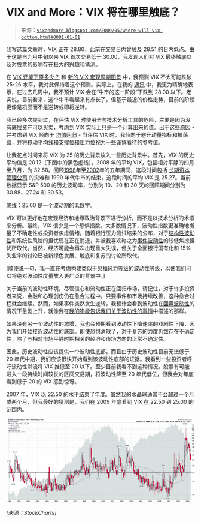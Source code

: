 <!--yml

分类：未分类

日期：2024-05-18 17:47:00

-->

# VIX and More：VIX 将在哪里触底？

> 来源：[`vixandmore.blogspot.com/2009/05/where-will-vix-bottom.html#0001-01-01`](http://vixandmore.blogspot.com/2009/05/where-will-vix-bottom.html#0001-01-01)

我写这篇文章时，VIX 正在 28.80，此前在交易日内曾触及 28.51 的日内低点。由于这是自九月中旬以来 VIX 首次交易低于 30.00，我发现人们对 VIX 最终触底以及对股票的影响存在极大的兴趣和猜测。

在 [VIX 还能下降多少？](http://vixandmore.blogspot.com/2009/05/how-low-can-vix-go.html) 和 [新的 VIX 宏观周期图景](http://vixandmore.blogspot.com/2009/04/new-vix-macro-cycle-picture.html) 中，我预测 VIX 不太可能跌破 25-26 水平，我对此保持着这个预测。实际上，在我的 [通讯](http://vixandmoresubscriber.blogspot.com/) 中，我更为精确地表示，在过去几周中，我不预计 VIX 会在“牛市的这一阶段”下跌到 28.00 以下。老实说，目前看来，这个牛市看起来有点长了，但基于最近的价格走势，目前的阶段更像是巩固而不是逆转或即将逆转。

我已经多次提到过，在评估 VIX 时使用全套技术分析工具的危险，主要是因为没有底层资产可以买卖，考虑到 VIX 实际上只是一个计算出来的值。出于这些原因 - 并考虑到 VIX 倾向于 [均值回归](http://vixandmore.blogspot.com/search/label/mean%20reversion) - 当评估 VIX 时，我倾向于避开动量指标和振荡器，并将移动平均线和支撑位和阻力位视为一些谨慎看待的参考值。

让我花点时间来将 VIX 为 25 的历史背景放入一些历史背景中。首先，VIX 的历史平均值是 20.12（下图中的黑色虚线）。2008 年的平均 VIX，包括相对平静的四月至八月，为 32.68。回顾[1998](http://vixandmore.blogspot.com/search/label/1998)年至[2002](http://vixandmore.blogspot.com/search/label/2002)年的五年期间，这段时间包括 [长期资本管理公司](http://en.wikipedia.org/wiki/Long-Term_Capital_Management) 的灾难和 1990 年代牛市的结束，这段时间的平均 VIX 是 25.27。当前数据显示 S&P 500 的历史波动率，分别为 10、20 和 30 天的回顾期间分别为 30.88、27.24 和 30.53。

底线：25.00 是一个波动期的低数字。

VIX 可以更好地在宏观经济和地缘政治背景下进行分析，而不是以技术分析的术语来分析。最终，VIX 很少是一个恐惧指数。大多数情况下，波动性指数更准确地衡量了不确定性或投资者焦虑情绪。随着银行压力测试结果的公布，对于[结构性波动性](http://vixandmore.blogspot.com/search/label/structural%20volatility)和系统性风险的担忧现在正在消退，并被我喜欢称之为[事件波动性](http://vixandmore.blogspot.com/search/label/event%20volatility)的较低焦虑担忧所取代。当然，经济可能会再次出现重大失误，但关于全面银行国有化和 15%失业率的讨论已被新绿色发展、触底和复苏的讨论所取代。

[顺便说一句，我一直在考虑构建类似于[贝福风力等级](http://en.wikipedia.org/wiki/Beaufort_scale)的波动性等级，以便我们可以将绝对波动性度量放入更广泛的背景中。]

关于当前的波动性环境，尽管信心和流动性正在回归市场，请记住，对于许多投资者来说，金融和心理创伤仍在愈合过程中。只要事件和市场持续改善，这种愈合过程就会继续。然而，如果事件突然发生逆转，我预计会看到波动性在[回声波动性](http://vixandmore.blogspot.com/search/label/echo%20volatility)的情况下急剧上升，就像我在[我的狗能告诉我们关于波动性的事情](http://vixandmore.blogspot.com/2007/01/what-my-dog-can-tell-us-about_947.html)中描述的那样。

如果没有另一个波动性的激增，我也会预期看到波动性下降速率的戏剧性下降，因为我们开始接近波动性的底部。即使恐惧消散了，对于复苏的力度仍然存在不确定性，除了与相对市场平静时期相关的经济和市场方向的正常不确定性。

因此，历史波动性应该提供一个波动性底部，而且由于历史波动性目前无法低于 20 年代中期，我们应该很快开始看到该波动性底部的证据。我看到一些投资者呼吁流动性洪流将 VIX 推低至 20 以下。至少目前我看不到这种情况。股票有可能进入一段持续时间较长的区间交易期，将波动性降至 20 年代低位，但我会对年底看到低于 20 的 VIX 感到惊讶。

2007 年，VIX 以 22.50 的水平结束了年度。虽然我的水晶球通常不会超过一个月或两个月，但我最好的猜测是，我们在 2009 年底看到 VIX 在 22.50 到 25.00 的范围内。

![](img/cb7c716e4bac8386dd42e6d151e63390.png)

*[来源：StockCharts]*
